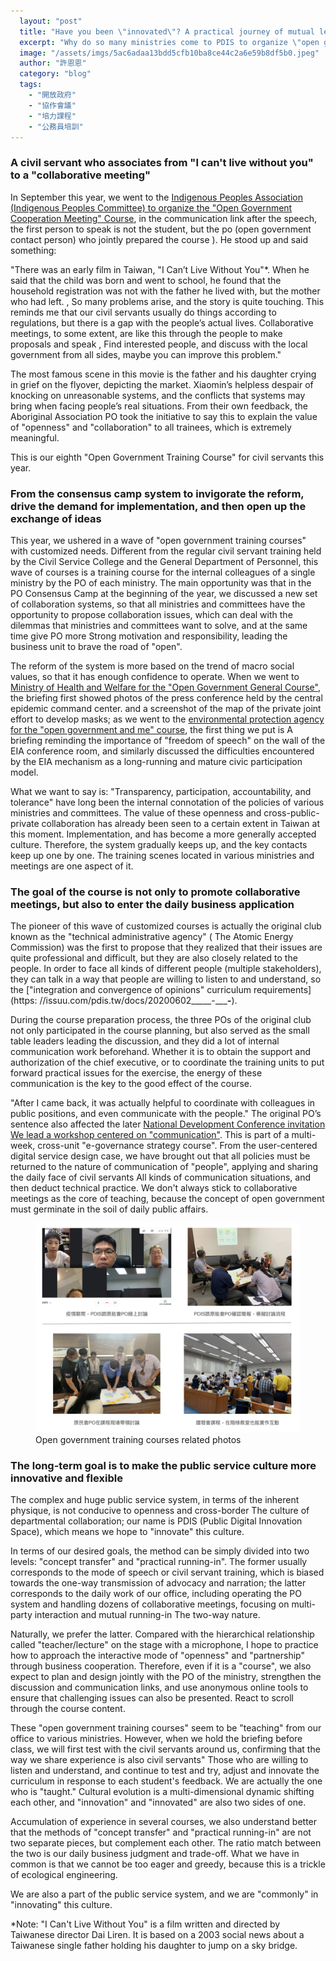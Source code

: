 ```yaml
---
  layout: "post"
  title: "Have you been \"innovated\"? A practical journey of mutual learning"
  excerpt: "Why do so many ministries come to PDIS to organize \"open government training courses\"? What is special about these courses?"
  image: "/assets/imgs/5ac6adaa13bdd5cfb10ba8ce44c2a6e59b8df5b0.jpeg"
  author: "許恩恩"
  category: "blog"
  tags: 
    - "開放政府"
    - "協作會議"
    - "培力課程"
    - "公務員培訓"
---
```



### A civil servant who associates from &quot;I can't live without you&quot; to a &quot;collaborative meeting&quot;

In September this year, we went to the [Indigenous Peoples Association (Indigenous Peoples Committee) to organize the &quot;Open Government Cooperation Meeting&quot; Course](https://issuu.com/pdis.tw/docs/20200923________________), in the communication link after the speech, the first person to speak is not the student, but the po (open government contact person) who jointly prepared the course ). He stood up and said something:

&quot;There was an early film in Taiwan, &quot;I Can’t Live Without You&quot;*. When he said that the child was born and went to school, he found that the household registration was not with the father he lived with, but the mother who had left. , So many problems arise, and the story is quite touching. This reminds me that our civil servants usually do things according to regulations, but there is a gap with the people’s actual lives. Collaborative meetings, to some extent, are like this through the people to make proposals and speak , Find interested people, and discuss with the local government from all sides, maybe you can improve this problem.&quot; 

The most famous scene in this movie is the father and his daughter crying in grief on the flyover, depicting the market. Xiaomin’s helpless despair of knocking on unreasonable systems, and the conflicts that systems may bring when facing people’s real situations. From their own feedback, the Aboriginal Association PO took the initiative to say this to explain the value of &quot;openness&quot; and &quot;collaboration&quot; to all trainees, which is extremely meaningful. 

This is our eighth &quot;Open Government Training Course&quot; for civil servants this year. 


### From the consensus camp system to invigorate the reform, drive the demand for implementation, and then open up the exchange of ideas 

This year, we ushered in a wave of &quot;open government training courses&quot; with customized needs. Different from the regular civil servant training held by the Civil Service College and the General Department of Personnel, this wave of courses is a training course for the internal colleagues of a single ministry by the PO of each ministry. The main opportunity was that in the PO Consensus Camp at the beginning of the year, we discussed a new set of collaboration systems, so that all ministries and committees have the opportunity to propose collaboration issues, which can deal with the dilemmas that ministries and committees want to solve, and at the same time give PO more Strong motivation and responsibility, leading the business unit to brave the road of &quot;open&quot;. 

The reform of the system is more based on the trend of macro social values, so that it has enough confidence to operate. When we went to [Ministry of Health and Welfare for the &quot;Open Government General Course&quot;](https://issuu.com/pdis.tw/docs/20200825__________), the briefing first showed photos of the press conference held by the central epidemic command center. and a screenshot of the map of the private joint effort to develop masks; as we went to the [environmental protection agency for the &quot;open government and me&quot; course](https://issuu.com/pdis.tw/docs/20200902_09_________), the first thing we put is A briefing reminding the importance of &quot;freedom of speech&quot; on the wall of the EIA conference room, and similarly discussed the difficulties encountered by the EIA mechanism as a long-running and mature civic participation model. 

What we want to say is: &quot;Transparency, participation, accountability, and tolerance&quot; have long been the internal connotation of the policies of various ministries and committees. The value of these openness and cross-public-private collaboration has already been seen to a certain extent in Taiwan at this moment. Implementation, and has become a more generally accepted culture. Therefore, the system gradually keeps up, and the key contacts keep up one by one. The training scenes located in various ministries and meetings are one aspect of it. 

### The goal of the course is not only to promote collaborative meetings, but also to enter the daily business application

The pioneer of this wave of customized courses is actually the original club known as the &quot;technical administrative agency&quot; ( The Atomic Energy Commission) was the first to propose that they realized that their issues are quite professional and difficult, but they are also closely related to the people. In order to face all kinds of different people (multiple stakeholders), they can talk in a way that people are willing to listen to and understand, so the [&quot;integration and convergence of opinions&quot; curriculum requirements](https: //issuu.com/pdis.tw/docs/20200602_____-______-___). 

During the course preparation process, the three POs of the original club not only participated in the course planning, but also served as the small table leaders leading the discussion, and they did a lot of internal communication work beforehand. Whether it is to obtain the support and authorization of the chief executive, or to coordinate the training units to put forward practical issues for the exercise, the energy of these communication is the key to the good effect of the course. 

&quot;After I came back, it was actually helpful to coordinate with colleagues in public positions, and even communicate with the people.&quot; The original PO’s sentence also affected the later [National Development Conference invitation We lead a workshop centered on &quot;communication&quot;](https://issuu.com/pdis.tw/docs/20200828______________________). This is part of a multi-week, cross-unit &quot;e-governance strategy course&quot;. From the user-centered digital service design case, we have brought out that all policies must be returned to the nature of communication of &quot;people&quot;, applying and sharing the daily face of civil servants All kinds of communication situations, and then deduct technical practice. We don&#39;t always stick to collaborative meetings as the core of teaching, because the concept of open government must germinate in the soil of daily public affairs. 


<figure> 
<img src="/assets/imgs/fa6117d5a400c457237c5aa878bdf60e19172b76.jpeg"> 
<figcaption> Open government training courses related photos</figcaption> 
</figure> 


### The long-term goal is to make the public service culture more innovative and flexible

The complex and huge public service system, in terms of the inherent physique, is not conducive to openness and cross-border The culture of departmental collaboration; our name is PDIS (Public Digital Innovation Space), which means we hope to &quot;innovate&quot; this culture. 

In terms of our desired goals, the method can be simply divided into two levels: &quot;concept transfer&quot; and &quot;practical running-in&quot;. The former usually corresponds to the mode of speech or civil servant training, which is biased towards the one-way transmission of advocacy and narration; the latter corresponds to the daily work of our office, including operating the PO system and handling dozens of collaborative meetings, focusing on multi-party interaction and mutual running-in The two-way nature. 

Naturally, we prefer the latter. Compared with the hierarchical relationship called &quot;teacher/lecture&quot; on the stage with a microphone, I hope to practice how to approach the interactive mode of &quot;openness&quot; and &quot;partnership&quot; through business cooperation. Therefore, even if it is a &quot;course&quot;, we also expect to plan and design jointly with the PO of the ministry, strengthen the discussion and communication links, and use anonymous online tools to ensure that challenging issues can also be presented. React to scroll through the course content. 

These &quot;open government training courses&quot; seem to be &quot;teaching&quot; from our office to various ministries. However, when we hold the briefing before class, we will first test with the civil servants around us, confirming that the way we share experience is also civil servants&quot; Those who are willing to listen and understand, and continue to test and try, adjust and innovate the curriculum in response to each student&#39;s feedback. We are actually the one who is &quot;taught.&quot; Cultural evolution is a multi-dimensional dynamic shifting each other, and &quot;innovation&quot; and &quot;innovated&quot; are also two sides of one. 

Accumulation of experience in several courses, we also understand better that the methods of &quot;concept transfer&quot; and &quot;practical running-in&quot; are not two separate pieces, but complement each other. The ratio match between the two is our daily business judgment and trade-off. What we have in common is that we cannot be too eager and greedy, because this is a trickle of ecological engineering. 

We are also a part of the public service system, and we are &quot;commonly&quot; in &quot;innovating&quot; this culture. 

*Note: &quot;I Can&#39;t Live Without You&quot; is a film written and directed by Taiwanese director Dai Liren. It is based on a 2003 social news about a Taiwanese single father holding his daughter to jump on a sky bridge. 

